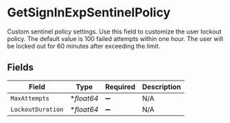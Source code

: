 # GetSignInExpSentinelPolicy

Custom sentinel policy settings. Use this field to customize the user lockout policy. The default value is 100 failed attempts within one hour. The user will be locked out for 60 minutes after exceeding the limit.


## Fields

| Field              | Type               | Required           | Description        |
| ------------------ | ------------------ | ------------------ | ------------------ |
| `MaxAttempts`      | **float64*         | :heavy_minus_sign: | N/A                |
| `LockoutDuration`  | **float64*         | :heavy_minus_sign: | N/A                |
